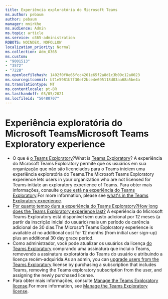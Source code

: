 ```yaml
---
title: Experiência exploratória do Microsoft Teams
ms.author: pebaum
author: pebaum
manager: mnirkhe
ms.audience: Admin
ms.topic: article
ms.service: o365-administration
ROBOTS: NOINDEX, NOFOLLOW
localization_priority: Normal
ms.collection: Adm_O365
ms.custom:
- "9001513"
- "3572"
- "7228"
ms.openlocfilehash: 1402f0f0e65fcc4201e65f2a8d1c3b09c12a0023
ms.sourcegitcommit: b71e5981b7f30ef2bce4e695118d03aa68a5be4a
ms.translationtype: MT
ms.contentlocale: pt-BR
ms.lasthandoff: 03/05/2021
ms.locfileid: "50480707"
---
```

# <a name="microsoft-teams-exploratory-experience"></a><span data-ttu-id="1fde5-102">Experiência exploratória do Microsoft Teams</span><span class="sxs-lookup"><span data-stu-id="1fde5-102">Microsoft Teams Exploratory experience</span></span>

- <span data-ttu-id="1fde5-103">O que é [o Teams Exploratory](https://docs.microsoft.com/microsoftteams/teams-exploratory)?</span><span class="sxs-lookup"><span data-stu-id="1fde5-103">What is [Teams Exploratory](https://docs.microsoft.com/microsoftteams/teams-exploratory)?</span></span> <span data-ttu-id="1fde5-104">A experiência do Microsoft Teams Exploratory permite que os usuários em sua organização que não são licenciados para o Teams iniciem uma experiência exploratória do Teams.</span><span class="sxs-lookup"><span data-stu-id="1fde5-104">The Microsoft Teams Exploratory experience lets users in your organization who are not licensed for Teams initiate an exploratory experience of Teams.</span></span> <span data-ttu-id="1fde5-105">Para obter mais informações, consulte [o que está na experiência do Teams Exploratory](https://docs.microsoft.com/microsoftteams/teams-exploratory#whats-in-the-teams-exploratory-experience).</span><span class="sxs-lookup"><span data-stu-id="1fde5-105">For more information, please see [what's in the Teams Exploratory experience](https://docs.microsoft.com/microsoftteams/teams-exploratory#whats-in-the-teams-exploratory-experience).</span></span>
- [<span data-ttu-id="1fde5-106">Por quanto tempo dura a experiência do Teams Exploratory?</span><span class="sxs-lookup"><span data-stu-id="1fde5-106">How long does the Teams Exploratory experience last?</span></span>](https://docs.microsoft.com/microsoftteams/teams-exploratory#how-long-does-the-teams-exploratory-experience-last) <span data-ttu-id="1fde5-107">A experiência do Microsoft Teams Exploratory está disponível sem custo adicional por 12 meses (a partir da inscrição inicial do usuário) mais um período de carência adicional de 30 dias.</span><span class="sxs-lookup"><span data-stu-id="1fde5-107">The Microsoft Teams Exploratory experience is available at no additional cost for 12 months (from initial user sign-up) plus an additional 30 day grace period.</span></span>
- <span data-ttu-id="1fde5-108">Como administrador, você pode atualizar os usuários da licença [do Teams Exploratory](https://docs.microsoft.com/microsoftteams/teams-exploratory#upgrade-users-from-the-teams-exploratory-license) comprando uma assinatura que inclui o Teams, removendo a assinatura exploratória do Teams do usuário e atribuindo a licença recém-adquirida.</span><span class="sxs-lookup"><span data-stu-id="1fde5-108">As an admin, you can [upgrade users from the Teams Exploratory](https://docs.microsoft.com/microsoftteams/teams-exploratory#upgrade-users-from-the-teams-exploratory-license) license by purchasing a subscription that includes Teams, removing the Teams exploratory subscription from the user, and assigning the newly purchased license.</span></span>
- <span data-ttu-id="1fde5-109">Para obter mais informações, consulte [Manage the Teams Exploratory license](https://docs.microsoft.com/microsoftteams/teams-exploratory).</span><span class="sxs-lookup"><span data-stu-id="1fde5-109">For more information, see [Manage the Teams Exploratory license](https://docs.microsoft.com/microsoftteams/teams-exploratory).</span></span>
